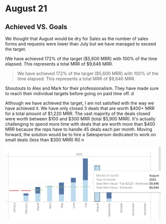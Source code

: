 # August 21

## Achieved VS. Goals

We thought that August would be dry for Sales as the number of sales forms and requests were lower than July but we have managed to exceed the target.&#x20;

lWe have achieved 172% of the target ($5,600 MRR) with 100% of the time elapsed. This represents a total MRR of $9,646 MRR.

> We have achieved 172% of the target ($5,600 MRR) with 100% of the time elapsed. This represents a total MRR of $9,646 MRR.&#x20;

Shoutouts to Alex and Mark for their professionalism. They have made sure to reach their individual targets before going on paid time off. d

Although we have achieved the target, I am not satisfied with the way we have achieved it. We have only closed 3 deals that are worth $400+ MRR for a total amount of $1,220 MRR. The vast majority of the deals closed were worth between $100 and $300 MRR (total $5,900 MRR). It's actually challenging to spend more time with deals that are worth more than $400 MRR because the reps have to handle 45 deals each per month. Moving forward, the solution would be to hire a Salesperson dedicated to work on small deals (less than $300 MRR)   R0  n

![](<../.gitbook/assets/Screenshot 2021-09-02 at 14.14.26.png>)
